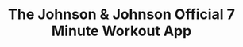 ---
description: 7分钟锻炼，同类软件中这个界面布局最赞。
layout: post
results:
- primaryGenreName: Health & Fitness
  version: '1.2'
  artworkUrl100: http://a591.phobos.apple.com/us/r30/Purple4/v4/73/db/e4/73dbe499-5fff-6191-c58d-61c468f6e0cf/mzl.caofpvfr.png
  trackViewUrl: https://itunes.apple.com/cn/app/johnson-johnson-official-7/id784797900?mt=8&uo=4
  artworkUrl60: http://a1083.phobos.apple.com/us/r30/Purple4/v4/cb/72/87/cb72870c-6876-9d66-e6a1-af7ec0e6a523/AppIcon57x57.png
  userRatingCountForCurrentVersion: 35
  sellerName: Wellness & Prevention, Inc.
  supportedDevices:
  - iPhone4
  - iPodTouchourthGen
  - iPhone4S
  - iPadThirdGen4G
  - iPhone5c
  - iPadFourthGen
  - iPadFourthGen4G
  - iPhone5s
  - iPodTouchFifthGen
  - iPad23G
  - iPhone-3GS
  - iPadMini
  - iPhone5
  - iPadThirdGen
  - iPadMini4G
  - iPad2Wifi
  genres:
  - 健康健美
  - 生活
  trackName: The Johnson & Johnson Official 7 Minute Workout App
  description: "A Scientific, Personalized Fitness Experience in 7 Minute
    Intervals. \n\nReviews of the app say:\n\n“This app is easy to use and
    has a great selections of workouts!”\n“This app was definitely a huge
    motivation for me to get moving and exercising.”\n“I like that there are
    a wide variety of workouts that can be customized.”\n\"This app was a
    huge motivation to get me moving and exercising\"\n \"Best of the 7 minute
    workout apps…I'm convinced that the Official 7 Minute Workout is the best
    one\"\n \"Probably the best designed app on my phone\"\n\n\nFrom the inventors
    of the viral fitness hit 7-Minute Workout and fitness experts from Johnson
    & Johnson comes the Official 7 Minute Workout App! The fast, simple and
    scientifically proven body-weight workout that has been featured in the
    New York Times, on Good Morning America, and in countless other media
    outlets. \nThe Johnson & Johnson Official 7 Minute Workout App contains
    the now-famous 7-minute fitness routine that requires nothing more than
    a wall, a chair, and a little bit of floor space.  Perfect for home work
    outs or fitness on- the-go!\n\nThe Official 7-Minute Workout App features:\n\n•The
    official 7-Minute Workout\n•Over 1,000 workouts!\n•Access & control your
    entire iTunes library with the touch of a button\n•Customize your own
    workout routines and share your workout progress with friends\n•Smart
    Workout feature acts as your own personal trainer\n   •Over 20 intensity
    levels\n   •Post workout Assessments\n   •Personalized challenge levels\n•Designed
    for all fitness levels, from beginners to professional athletes\n•Over
    30 minutes of video shot specifically for the app, featuring Chris Jordan,
    creator of the 7 Minute Workout\n\nAvailable for iOS 6, iOS7, iPhone and
    iPad"
  price: 0
  trackId: 784797900
  releaseDate: '2014-01-08T08:00:00Z'
  screenshotUrls:
  - http://a2.mzstatic.com/us/r30/Purple4/v4/f3/6f/9b/f36f9b80-4185-fe36-0d35-f2771101b1dd/screen1136x1136.jpeg
  - http://a2.mzstatic.com/us/r30/Purple6/v4/6c/33/37/6c33375e-41af-5bf6-6125-11bece7be2bd/screen1136x1136.jpeg
  - http://a3.mzstatic.com/us/r30/Purple/v4/43/b0/78/43b0780c-2a47-3231-1b2b-fac006fb2858/screen1136x1136.jpeg
  - http://a3.mzstatic.com/us/r30/Purple4/v4/5a/88/ac/5a88ac3b-8b89-67b2-e650-755ab7fe1853/screen1136x1136.jpeg
  artistViewUrl: https://itunes.apple.com/cn/artist/wellness-prevention-inc./id362033766?uo=4
  primaryGenreId: 6013
  userRatingCount: 35
  averageUserRatingForCurrentVersion: 5
  kind: software
  fileSizeBytes: '125396890'
  bundleId: com.wellnessandpreventioninc.7-minute-workout
  releaseNotes: Bug Fixes
  trackContentRating: 4+
  artistName: Wellness & Prevention, Inc.
  trackCensoredName: The Johnson & Johnson Official 7 Minute Workout App
  isGameCenterEnabled: false
  contentAdvisoryRating: 4+
  languageCodesISO2A:
  - EN
  averageUserRating: 5
  features:
  - iosUniversal
  wrapperType: software
  artworkUrl512: http://a591.phobos.apple.com/us/r30/Purple4/v4/73/db/e4/73dbe499-5fff-6191-c58d-61c468f6e0cf/mzl.caofpvfr.png
  formattedPrice: 免费
  artistId: 362033766
  genreIds:
  - '6013'
  - '6012'
  currency: CNY
  ipadScreenshotUrls:
  - http://a5.mzstatic.com/us/r30/Purple/v4/d5/97/ee/d597eeae-fab9-59e7-90f4-a40a07e9bac0/screen480x480.jpeg
  - http://a2.mzstatic.com/us/r30/Purple6/v4/4b/b0/c9/4bb0c994-b065-623e-92b7-f411389a5df7/screen480x480.jpeg
  - http://a3.mzstatic.com/us/r30/Purple/v4/40/7e/1c/407e1cec-ae4a-ad62-66d2-282c46837543/screen480x480.jpeg
  - http://a2.mzstatic.com/us/r30/Purple4/v4/26/64/d4/2664d482-7fe8-4f04-8b9b-7187bb4b5e0a/screen480x480.jpeg
category: 健康健美
tags: tag1
resultCount: 1
title: The Johnson & Johnson Official 7 Minute Workout App

---